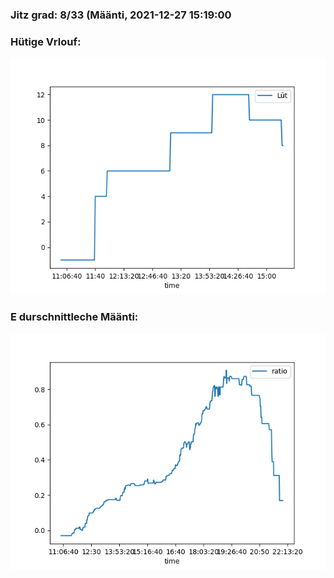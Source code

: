 ### Jitz grad: 8/33 (Määnti, 2021-12-27 15:19:00

### Hütige Vrlouf:
![Graph](Today.png)

### E durschnittleche Määnti:
![Graph](Määnti.png)
